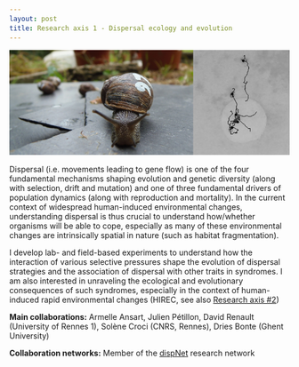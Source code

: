 ```yaml
---
layout: post
title: Research axis 1 - Dispersal ecology and evolution
---
```



![snail image](/images/snail_dispersal.JPG)

Dispersal (i.e. movements leading to gene flow) is one of the four fundamental mechanisms shaping evolution and genetic diversity (along with selection, drift and mutation) and one of three fundamental drivers of population dynamics (along with reproduction and mortality). In the current context of widespread human-induced environmental changes, understanding dispersal is thus crucial to understand how/whether organisms will be able to cope, especially as many of these environmental changes are intrinsically spatial in nature (such as habitat fragmentation).

I develop lab- and field-based experiments to understand how the interaction of various selective pressures shape the evolution of dispersal strategies and the association of dispersal with other traits in syndromes. I am also interested in unraveling the ecological and evolutionary consequences of such syndromes, especially in the context of human-induced rapid environmental changes (HIREC, see also [Research axis #2](https://mdahirel.github.io/urbanecology))

**Main collaborations:** Armelle Ansart, Julien Pétillon, David Renault (University of Rennes 1), Solène Croci (CNRS, Rennes), Dries Bonte (Ghent University)

**Collaboration networks:** Member of the [dispNet](https://dispnet.github.io/) research network
